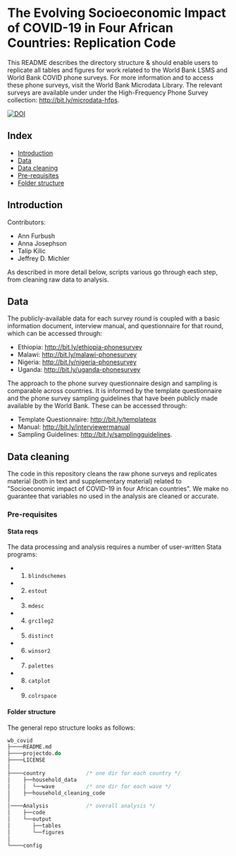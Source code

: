# The Evolving Socioeconomic Impact of COVID-19 in Four African Countries: Replication Code
This README describes the directory structure & should enable users to replicate all tables and figures for work related to the World Bank LSMS and World Bank COVID phone surveys. For more information and to access these phone surveys, visit the World Bank Microdata Library. The relevant surveys are available under under the High-Frequency Phone Survey collection: http://bit.ly/microdata-hfps.   

[![DOI](https://zenodo.org/badge/340188218.svg)](https://zenodo.org/badge/latestdoi/340188218)

 ## Index

 - [Introduction](#introduction)
 - [Data](#data)
 - [Data cleaning](#data-cleaning)
 - [Pre-requisites](#pre-requisites)
 - [Folder structure](#folder-structure)

## Introduction

Contributors:
* Ann Furbush
* Anna Josephson 
* Talip Kilic 
* Jeffrey D. Michler

As described in more detail below, scripts various go through each step, from cleaning raw data to analysis.

## Data 

The publicly-available data for each survey round is coupled with a basic information document, interview manual, and questionnaire for that round, which can be accessed through: 
 - Ethiopia: http://bit.ly/ethiopia-phonesurvey 
 - Malawi: http://bit.ly/malawi-phonesurvey 
 - Nigeria: http://bit.ly/nigeria-phonesurvey
 - Uganda: http://bit.ly/uganda-phonesurvey 
 
The approach to the phone survey questionnaire design and sampling is comparable across countries. It is informed by the template questionnaire and the phone survey sampling guidelines that have been publicly made available by the World Bank. These can be accessed through: 
 - Template Questionnaire: http://bit.ly/templateqx 
 - Manual: http://bit.ly/interviewermanual
 - Sampling Guidelines: http://bit.ly/samplingguidelines.

## Data cleaning

The code in this repository cleans the raw phone surveys and replicates material (both in text and supplementary material) related to "Socioeconomic impact of COVID-19 in four African countries".  We make no guarantee that variables no used in the analysis are cleaned or accurate.

### Pre-requisites

#### Stata reqs

The data processing and analysis requires a number of user-written Stata programs:
   * 1. `blindschemes`
   * 2. `estout`
   * 3. `mdesc`
   * 4. `grc1leg2`
   * 5. `distinct`
   * 6. `winsor2`
   * 7. `palettes`
   * 8. `catplot`
   * 9. `colrspace` 

#### Folder structure

The general repo structure looks as follows:<br>

```stata
wb_covid
├────README.md
├────projectdo.do
├────LICENSE
│    
├────country             /* one dir for each country */
│    ├──household_data
│    │  └──wave          /* one dir for each wave */
│    ├──household_cleaning_code 
│
│────Analysis            /* overall analysis */
│    ├──code
│    └──output
│       ├──tables
│       └──figures
│   
└────config
```
